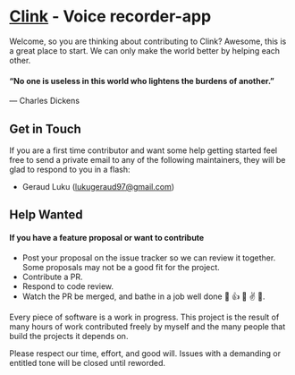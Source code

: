 [Clink](https://github.com/GeraudLuku/Clink) - Voice recorder-app
==================================================

Welcome, so you are thinking about contributing to Clink? Awesome, this is a great place to start. We can only make the world better by helping each other. 

#### “No one is useless in this world who lightens the burdens of another.”
― Charles Dickens 

Get in Touch
------------

If you are a first time contributor and want some help getting started feel free to send a private email to any of the following maintainers, they will be glad to respond to you in a flash:

 * Geraud Luku (lukugeraud97@gmail.com)

Help Wanted
----------------


#### If you have a feature proposal or want to contribute

- Post your proposal on the issue tracker so we can review it together. Some proposals may not be a good fit for the project.
- Contribute a PR.
- Respond to code review.
- Watch the PR be merged, and bathe in a job well done :icecream: :+1: :horse: :v: :palm_tree:.

Every piece of software is a work in progress. This project is the result of many hours of work contributed freely by myself and the many people that build the projects it depends on.

Please respect our time, effort, and good will. Issues with a demanding or entitled tone will be closed until reworded. 
